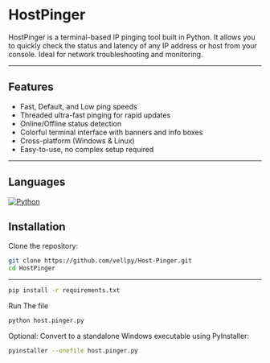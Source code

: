 # HostPinger

HostPinger is a terminal-based IP pinging tool built in Python. It allows you to quickly check the status and latency of any IP address or host from your console. Ideal for network troubleshooting and monitoring.

---

## Features

- Fast, Default, and Low ping speeds
- Threaded ultra-fast pinging for rapid updates
- Online/Offline status detection
- Colorful terminal interface with banners and info boxes
- Cross-platform (Windows & Linux)
- Easy-to-use, no complex setup required

---

##  Languages
[![Python](https://skillicons.dev/icons?i=python)](https://skillicons.dev)

## Installation

Clone the repository:

```bash
git clone https://github.com/vellpy/Host-Pinger.git
cd HostPinger
```


---


```bash
pip install -r requirements.txt
```



Run The file
```bash
python host.pinger.py
```


Optional: Convert to a standalone Windows executable using PyInstaller:
```bash
pyinstaller --onefile host.pinger.py
```
